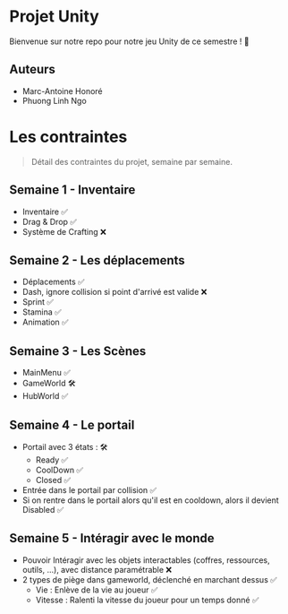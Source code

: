 
# Projet Unity

Bienvenue sur notre repo pour notre jeu Unity de ce semestre ! 👋


## Auteurs

- Marc-Antoine Honoré
- Phuong Linh Ngo

# Les contraintes

> Détail des contraintes du projet, semaine par semaine.

## Semaine 1 - Inventaire
- Inventaire ✅
- Drag & Drop ✅
- Système de Crafting ❌

## Semaine 2 - Les déplacements
- Déplacements ✅
- Dash, ignore collision si point d'arrivé est valide ❌
- Sprint ✅
- Stamina ✅
- Animation ✅

## Semaine 3 - Les Scènes
- MainMenu ✅
- GameWorld 🛠️
- HubWorld ✅

## Semaine 4 - Le portail
- Portail avec 3 états : 🛠️
	- Ready ✅
	- CoolDown ✅
	- Closed ✅
 - Entrée dans le portail par collision ✅
 - Si on rentre dans le portail alors qu'il est en cooldown, alors il devient Disabled ✅

## Semaine 5 - Intéragir avec le monde
- Pouvoir Intéragir avec les objets interactables (coffres, ressources, outils, ...), avec distance paramétrable ❌
- 2 types de piège dans gameworld, déclenché en marchant dessus ✅
	- Vie : Enlève de la vie au joueur ✅
   	- Vitesse : Ralenti la vitesse du joueur pour un temps donné ✅
